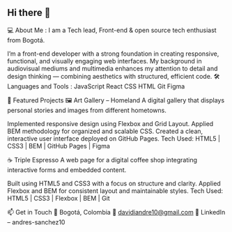 ## Hi there 👋
💻   About Me :
I am a Tech lead, Front-end & open source tech enthusiast  from Bogotá.

I’m a front-end developer with a strong foundation in creating responsive, functional, and visually engaging web interfaces.
My background in audiovisual mediums and multimedia enhances my attention to detail and design thinking — combining aesthetics with structured, efficient code.
🛠️ Languages and Tools :
JavaScript  React   CSS  HTML    Git   Figma

🚀 Featured Projects
🖼️ Art Gallery – Homeland
A digital gallery that displays personal stories and images from different hometowns.

Implemented responsive design using Flexbox and Grid Layout.
Applied BEM methodology for organized and scalable CSS.
Created a clean, interactive user interface deployed on GitHub Pages.
Tech Used: HTML5 | CSS3 | BEM | GitHub Pages | Figma

☕ Triple Espresso
A web page for a digital coffee shop integrating interactive forms and embedded content.

Built using HTML5 and CSS3 with a focus on structure and clarity.
Applied Flexbox and BEM for consistent layout and maintainable styles.
Tech Used: HTML5 | CSS3 | Flexbox | BEM | Git

📫 Get in Touch
📍 Bogotá, Colombia
📧 davidiandre10@gmail.com
🔗 LinkedIn – andres-sanchez10

<!--
**davidiandre/davidiandre** is a ✨ _special_ ✨ repository because its `README.md` (this file) appears on your GitHub profile.

Here are some ideas to get you started:

- 🔭 I’m currently working on ...
- 🌱 I’m currently learning ...
- 👯 I’m looking to collaborate on ...
- 🤔 I’m looking for help with ...
- 💬 Ask me about ...
- 📫 How to reach me: ...
- 😄 Pronouns: ...
- ⚡ Fun fact: ...
-->
